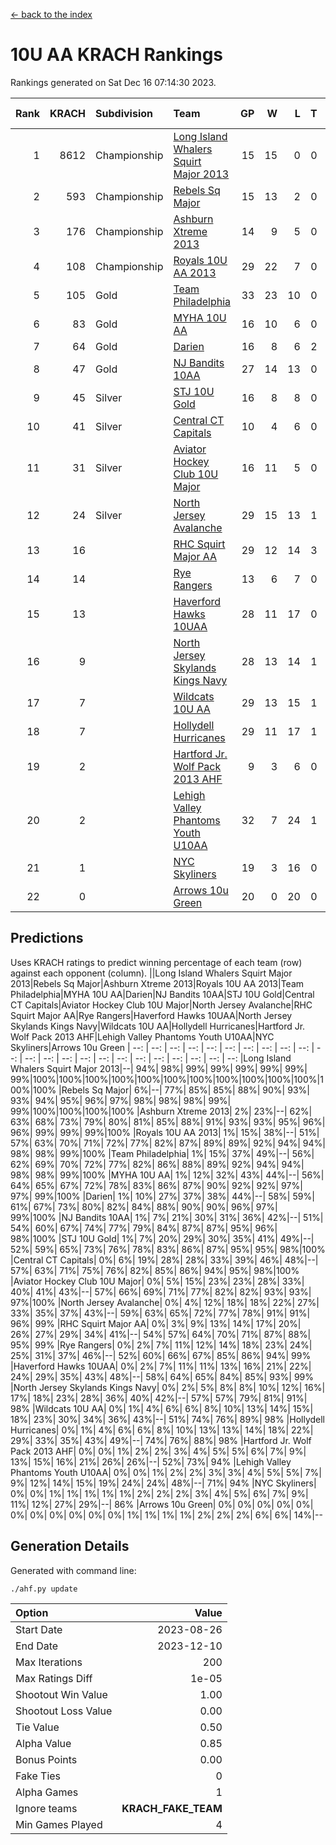 [<- back to the index](readme.md)
# 10U AA KRACH Rankings
Rankings generated on Sat Dec 16 07:14:30 2023.

Rank|KRACH|Subdivision|Team|GP|W|L|T|OTW|OTL|SoS|Exp Wins|Win Diff
---:|---:|:---|:---|---:|---:|---:|---:|---:|---:|---:|---:|---:
1|8612|Championship|[Long Island Whalers Squirt Major 2013](https://gamesheetstats.com/seasons/3659/teams/140229/schedule)|15|15|0|0|0|0|100|15.8|-0.0
2|593|Championship|[Rebels Sq Major](https://gamesheetstats.com/seasons/3659/teams/140243/schedule)|15|13|2|0|1|0|590|13.9|0.0
3|176|Championship|[Ashburn Xtreme 2013](https://gamesheetstats.com/seasons/3659/teams/140230/schedule)|14|9|5|0|0|0|1229|9.9|0.0
4|108|Championship|[Royals 10U AA 2013](https://gamesheetstats.com/seasons/3659/teams/140237/schedule)|29|22|7|0|3|1|340|22.9|0.0
5|105|Gold|[Team Philadelphia](https://gamesheetstats.com/seasons/3659/teams/140238/schedule)|33|23|10|0|0|3|563|23.9|0.0
6|83|Gold|[MYHA 10U AA](https://gamesheetstats.com/seasons/3659/teams/140235/schedule)|16|10|6|0|0|0|578|10.9|0.0
7|64|Gold|[Darien](https://gamesheetstats.com/seasons/3659/teams/140245/schedule)|16|8|6|2|1|0|163|9.9|0.0
8|47|Gold|[NJ Bandits 10AA](https://gamesheetstats.com/seasons/3659/teams/140232/schedule)|27|14|13|0|0|2|970|14.9|0.0
9|45|Silver|[STJ 10U Gold](https://gamesheetstats.com/seasons/3659/teams/140234/schedule)|16|8|8|0|2|1|560|8.9|0.0
10|41|Silver|[Central CT Capitals](https://gamesheetstats.com/seasons/3659/teams/140231/schedule)|10|4|6|0|0|0|930|4.9|0.0
11|31|Silver|[Aviator Hockey Club 10U Major](https://gamesheetstats.com/seasons/3659/teams/140244/schedule)|16|11|5|0|0|0|22|11.9|0.0
12|24|Silver|[North Jersey Avalanche](https://gamesheetstats.com/seasons/3659/teams/140249/schedule)|29|15|13|1|2|1|40|16.4|0.0
13|16||[RHC Squirt Major AA](https://gamesheetstats.com/seasons/3659/teams/140241/schedule)|29|12|14|3|1|0|323|14.4|0.0
14|14||[Rye Rangers](https://gamesheetstats.com/seasons/3659/teams/140242/schedule)|13|6|7|0|0|1|34|6.9|0.0
15|13||[Haverford Hawks 10UAA](https://gamesheetstats.com/seasons/3659/teams/140236/schedule)|28|11|17|0|0|0|65|11.9|0.0
16|9||[North Jersey Skylands Kings Navy](https://gamesheetstats.com/seasons/3659/teams/140247/schedule)|28|13|14|1|1|2|22|14.4|0.0
17|7||[Wildcats 10U AA](https://gamesheetstats.com/seasons/3659/teams/140250/schedule)|29|13|15|1|2|0|20|14.4|0.0
18|7||[Hollydell Hurricanes](https://gamesheetstats.com/seasons/3659/teams/140240/schedule)|29|11|17|1|0|1|340|12.4|0.0
19|2||[Hartford Jr. Wolf Pack 2013 AHF](https://gamesheetstats.com/seasons/3659/teams/140246/schedule)|9|3|6|0|1|0|70|3.9|0.0
20|2||[Lehigh Valley Phantoms Youth U10AA](https://gamesheetstats.com/seasons/3659/teams/140239/schedule)|32|7|24|1|0|1|292|8.4|0.0
21|1||[NYC Skyliners](https://gamesheetstats.com/seasons/3659/teams/140252/schedule)|19|3|16|0|0|0|15|3.9|0.0
22|0||[Arrows 10u Green](https://gamesheetstats.com/seasons/3659/teams/140251/schedule)|20|0|20|0|0|1|41|0.9|0.0

## Predictions
Uses KRACH ratings to predict winning percentage of each team (row) against each opponent (column).
||Long Island Whalers Squirt Major 2013|Rebels Sq Major|Ashburn Xtreme 2013|Royals 10U AA 2013|Team Philadelphia|MYHA 10U AA|Darien|NJ Bandits 10AA|STJ 10U Gold|Central CT Capitals|Aviator Hockey Club 10U Major|North Jersey Avalanche|RHC Squirt Major AA|Rye Rangers|Haverford Hawks 10UAA|North Jersey Skylands Kings Navy|Wildcats 10U AA|Hollydell Hurricanes|Hartford Jr. Wolf Pack 2013 AHF|Lehigh Valley Phantoms Youth U10AA|NYC Skyliners|Arrows 10u Green
| --: | --: | --: | --: | --: | --: | --: | --: | --: | --: | --: | --: | --: | --: | --: | --: | --: | --: | --: | --: | --: | --: | --: 
|Long Island Whalers Squirt Major 2013|--| 94%| 98%| 99%| 99%| 99%| 99%| 99%| 99%|100%|100%|100%|100%|100%|100%|100%|100%|100%|100%|100%|100%|100%
|Rebels Sq Major|  6%|--| 77%| 85%| 85%| 88%| 90%| 93%| 93%| 94%| 95%| 96%| 97%| 98%| 98%| 98%| 99%| 99%|100%|100%|100%|100%
|Ashburn Xtreme 2013|  2%| 23%|--| 62%| 63%| 68%| 73%| 79%| 80%| 81%| 85%| 88%| 91%| 93%| 93%| 95%| 96%| 96%| 99%| 99%| 99%|100%
|Royals 10U AA 2013|  1%| 15%| 38%|--| 51%| 57%| 63%| 70%| 71%| 72%| 77%| 82%| 87%| 89%| 89%| 92%| 94%| 94%| 98%| 98%| 99%|100%
|Team Philadelphia|  1%| 15%| 37%| 49%|--| 56%| 62%| 69%| 70%| 72%| 77%| 82%| 86%| 88%| 89%| 92%| 94%| 94%| 98%| 98%| 99%|100%
|MYHA 10U AA|  1%| 12%| 32%| 43%| 44%|--| 56%| 64%| 65%| 67%| 72%| 78%| 83%| 86%| 87%| 90%| 92%| 92%| 97%| 97%| 99%|100%
|Darien|  1%| 10%| 27%| 37%| 38%| 44%|--| 58%| 59%| 61%| 67%| 73%| 80%| 82%| 84%| 88%| 90%| 90%| 96%| 97%| 99%|100%
|NJ Bandits 10AA|  1%|  7%| 21%| 30%| 31%| 36%| 42%|--| 51%| 54%| 60%| 67%| 74%| 77%| 79%| 84%| 87%| 87%| 95%| 96%| 98%|100%
|STJ 10U Gold|  1%|  7%| 20%| 29%| 30%| 35%| 41%| 49%|--| 52%| 59%| 65%| 73%| 76%| 78%| 83%| 86%| 87%| 95%| 95%| 98%|100%
|Central CT Capitals|  0%|  6%| 19%| 28%| 28%| 33%| 39%| 46%| 48%|--| 57%| 63%| 71%| 75%| 76%| 82%| 85%| 86%| 94%| 95%| 98%|100%
|Aviator Hockey Club 10U Major|  0%|  5%| 15%| 23%| 23%| 28%| 33%| 40%| 41%| 43%|--| 57%| 66%| 69%| 71%| 77%| 82%| 82%| 93%| 93%| 97%|100%
|North Jersey Avalanche|  0%|  4%| 12%| 18%| 18%| 22%| 27%| 33%| 35%| 37%| 43%|--| 59%| 63%| 65%| 72%| 77%| 78%| 91%| 91%| 96%| 99%
|RHC Squirt Major AA|  0%|  3%|  9%| 13%| 14%| 17%| 20%| 26%| 27%| 29%| 34%| 41%|--| 54%| 57%| 64%| 70%| 71%| 87%| 88%| 95%| 99%
|Rye Rangers|  0%|  2%|  7%| 11%| 12%| 14%| 18%| 23%| 24%| 25%| 31%| 37%| 46%|--| 52%| 60%| 66%| 67%| 85%| 86%| 94%| 99%
|Haverford Hawks 10UAA|  0%|  2%|  7%| 11%| 11%| 13%| 16%| 21%| 22%| 24%| 29%| 35%| 43%| 48%|--| 58%| 64%| 65%| 84%| 85%| 93%| 99%
|North Jersey Skylands Kings Navy|  0%|  2%|  5%|  8%|  8%| 10%| 12%| 16%| 17%| 18%| 23%| 28%| 36%| 40%| 42%|--| 57%| 57%| 79%| 81%| 91%| 98%
|Wildcats 10U AA|  0%|  1%|  4%|  6%|  6%|  8%| 10%| 13%| 14%| 15%| 18%| 23%| 30%| 34%| 36%| 43%|--| 51%| 74%| 76%| 89%| 98%
|Hollydell Hurricanes|  0%|  1%|  4%|  6%|  6%|  8%| 10%| 13%| 13%| 14%| 18%| 22%| 29%| 33%| 35%| 43%| 49%|--| 74%| 76%| 88%| 98%
|Hartford Jr. Wolf Pack 2013 AHF|  0%|  0%|  1%|  2%|  2%|  3%|  4%|  5%|  5%|  6%|  7%|  9%| 13%| 15%| 16%| 21%| 26%| 26%|--| 52%| 73%| 94%
|Lehigh Valley Phantoms Youth U10AA|  0%|  0%|  1%|  2%|  2%|  3%|  3%|  4%|  5%|  5%|  7%|  9%| 12%| 14%| 15%| 19%| 24%| 24%| 48%|--| 71%| 94%
|NYC Skyliners|  0%|  0%|  1%|  1%|  1%|  1%|  1%|  2%|  2%|  2%|  3%|  4%|  5%|  6%|  7%|  9%| 11%| 12%| 27%| 29%|--| 86%
|Arrows 10u Green|  0%|  0%|  0%|  0%|  0%|  0%|  0%|  0%|  0%|  0%|  0%|  1%|  1%|  1%|  1%|  2%|  2%|  2%|  6%|  6%| 14%|--

## Generation Details

Generated with command line:
```
./ahf.py update
```

| Option | Value |
| :----- | ----: |
| Start Date | 2023-08-26 |
| End Date | 2023-12-10 |
| Max Iterations | 200 |
| Max Ratings Diff | 1e-05 |
| Shootout Win Value | 1.00 |
| Shootout Loss Value | 0.00 |
| Tie Value | 0.50 |
| Alpha Value | 0.85 |
| Bonus Points | 0.00 |
| Fake Ties | 0 |
| Alpha Games | 1 |
| Ignore teams | __KRACH_FAKE_TEAM__ |
| Min Games Played | 4 |

